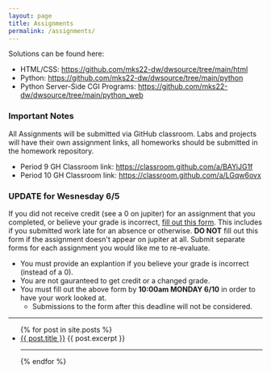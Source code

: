 ```yaml
---
layout: page
title: Assignments
permalink: /assignments/
---
```



Solutions can be found here:
- HTML/CSS: <https://github.com/mks22-dw/dwsource/tree/main/html>
- Python: <https://github.com/mks22-dw/dwsource/tree/main/python>
- Python Server-Side CGI Programs: <https://github.com/mks22-dw/dwsource/tree/main/python_web>

### Important Notes

All Assignments will be submitted via GitHub classroom. Labs and projects will have their own assignment links, all homeworks should be submitted in the homework repository.
- Period 9 GH Classroom link: <https://classroom.github.com/a/BAYiJG1f>
- Period 10 GH Classroom link: <https://classroom.github.com/a/LGqw6ovx>

### UPDATE for Wesnesday 6/5
If you did not receive credit (see a 0 on jupiter) for an assignment that you completed, or believe your grade is incorrect, [fill out this form](https://forms.gle/nivnrRh5vguJG5fT8). This includes if you submitted work late for an absence or otherwise. __DO NOT__ fill out this form if the assignment doesn't appear on jupiter at all. Submit separate forms for each assignment you would like me to re-evaluate.
- You must provide an explantion if you believe your grade is incorrect (instead of a 0).
- You are not gauranteed to get credit or a changed grade.
- You must fill out the above form by __10:00am MONDAY 6/10__ in order to have your work looked at.
  - Submissions to the form after this deadline will not be considered.

<hr>

<ul>
  {% for post in site.posts %}
    <li>
        <a class="assignment_link" href="{{ site.url }}{{ site.baseurl }}{{ post.url }}">{{ post.title }}</a>
          {{ post.excerpt }}
      <hr>
    </li>
  {% endfor %}
</ul>
